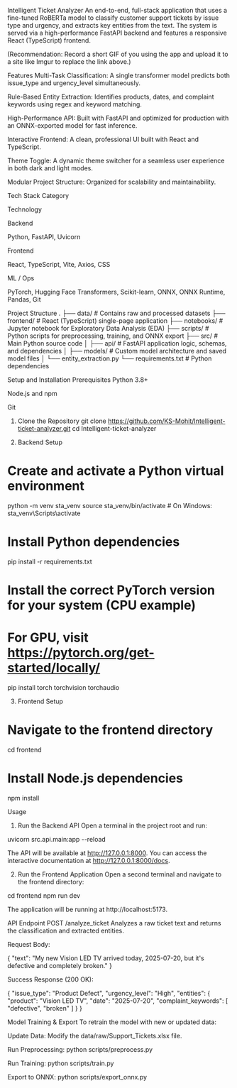 Intelligent Ticket Analyzer
An end-to-end, full-stack application that uses a fine-tuned RoBERTa model to classify customer support tickets by issue type and urgency, and extracts key entities from the text. The system is served via a high-performance FastAPI backend and features a responsive React (TypeScript) frontend.

(Recommendation: Record a short GIF of you using the app and upload it to a site like Imgur to replace the link above.)

Features
Multi-Task Classification: A single transformer model predicts both issue_type and urgency_level simultaneously.

Rule-Based Entity Extraction: Identifies products, dates, and complaint keywords using regex and keyword matching.

High-Performance API: Built with FastAPI and optimized for production with an ONNX-exported model for fast inference.

Interactive Frontend: A clean, professional UI built with React and TypeScript.

Theme Toggle: A dynamic theme switcher for a seamless user experience in both dark and light modes.

Modular Project Structure: Organized for scalability and maintainability.

Tech Stack
Category

Technology

Backend

Python, FastAPI, Uvicorn

Frontend

React, TypeScript, Vite, Axios, CSS

ML / Ops

PyTorch, Hugging Face Transformers, Scikit-learn, ONNX, ONNX Runtime, Pandas, Git

Project Structure
.
├── data/                 # Contains raw and processed datasets
├── frontend/             # React (TypeScript) single-page application
├── notebooks/            # Jupyter notebook for Exploratory Data Analysis (EDA)
├── scripts/              # Python scripts for preprocessing, training, and ONNX export
├── src/                  # Main Python source code
│   ├── api/              # FastAPI application logic, schemas, and dependencies
│   ├── models/           # Custom model architecture and saved model files
│   └── entity_extraction.py
└── requirements.txt      # Python dependencies

Setup and Installation
Prerequisites
Python 3.8+

Node.js and npm

Git

1. Clone the Repository
git clone https://github.com/KS-Mohit/Intelligent-ticket-analyzer.git
cd Intelligent-ticket-analyzer

2. Backend Setup
# Create and activate a Python virtual environment
python -m venv sta_venv
source sta_venv/bin/activate  # On Windows: sta_venv\Scripts\activate

# Install Python dependencies
pip install -r requirements.txt

# Install the correct PyTorch version for your system (CPU example)
# For GPU, visit https://pytorch.org/get-started/locally/
pip install torch torchvision torchaudio

3. Frontend Setup
# Navigate to the frontend directory
cd frontend

# Install Node.js dependencies
npm install

Usage
1. Run the Backend API
Open a terminal in the project root and run:

uvicorn src.api.main:app --reload

The API will be available at http://127.0.0.1:8000. You can access the interactive documentation at http://127.0.0.1:8000/docs.

2. Run the Frontend Application
Open a second terminal and navigate to the frontend directory:

cd frontend
npm run dev

The application will be running at http://localhost:5173.

API Endpoint
POST /analyze_ticket
Analyzes a raw ticket text and returns the classification and extracted entities.

Request Body:

{
  "text": "My new Vision LED TV arrived today, 2025-07-20, but it's defective and completely broken."
}

Success Response (200 OK):

{
  "issue_type": "Product Defect",
  "urgency_level": "High",
  "entities": {
    "product": "Vision LED TV",
    "date": "2025-07-20",
    "complaint_keywords": [
      "defective",
      "broken"
    ]
  }
}

Model Training & Export
To retrain the model with new or updated data:

Update Data: Modify the data/raw/Support_Tickets.xlsx file.

Run Preprocessing: python scripts/preprocess.py

Run Training: python scripts/train.py

Export to ONNX: python scripts/export_onnx.py